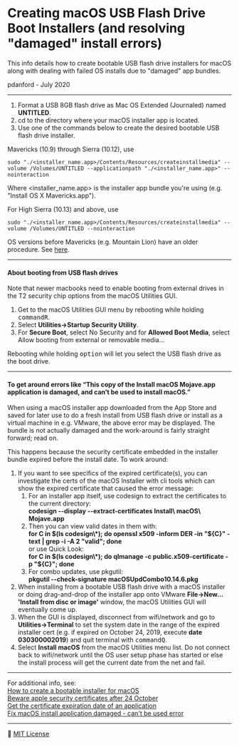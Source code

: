Creating macOS USB Flash Drive Boot Installers (and resolving "damaged" install errors)
=======================================================================================

This info details how to create bootable USB flash drive installers for macOS along with dealing with failed OS installs due to "damaged" app bundles.

pdanford - July 2020

---
1. Format a USB 8GB flash drive as Mac OS Extended (Journaled) named **UNTITLED**.
2. cd to the directory where your macOS installer app is located.
3. Use one of the commands below to create the desired bootable USB flash drive installer.

Mavericks (10.9) through Sierra (10.12), use

    sudo "./<installer_name.app>/Contents/Resources/createinstallmedia" --volume /Volumes/UNTITLED --applicationpath "./<installer_name.app>" --nointeraction

Where &lt;installer_name.app&gt; is the installer app bundle you're using (e.g. "Install OS X Mavericks.app").

For High Sierra (10.13) and above, use

    sudo "./<installer_name.app>/Contents/Resources/createinstallmedia" --volume /Volumes/UNTITLED --nointeraction

OS versions before Mavericks (e.g. Mountain Lion) have an older procedure. See [here](https://appducate.com/2012/12/install-os-x-mountain-lion-from-usb-flash-drive).

---
#### About booting from USB flash drives

Note that newer macbooks need to enable booting from external drives in the T2 security chip options from the macOS Utilities GUI.

1) Get to the macOS Utilities GUI menu by rebooting while holding <kbd>command</kbd><kbd>R</kbd>.
2) Select **Utilities->Startup Security Utility**.
3) For **Secure Boot**, select No Security and for **Allowed Boot Media**, select Allow booting from external or removable media...

Rebooting while holding <kbd>option</kbd> will let you select the USB flash drive as the boot drive.

---
#### To get around errors like “This copy of the Install macOS Mojave.app application is damaged, and can’t be used to install macOS.”

When using a macOS installer app downloaded from the App Store and saved for later use to do a fresh install from USB flash drive or install as a virtual machine in e.g. VMware, the above error may be displayed. The bundle is not actually damaged and the work-around is fairly straight forward; read on.

This happens because the security certificate embedded in the installer bundle expired before the install date. To work around:

1. If you want to see specifics of the expired certificate(s), you can investigate the certs of the macOS Installer with cli tools which can show the expired certificate that caused the error message:
    1. For an installer app itself, use codesign to extract the certificates to the current directory:<br>
       **codesign --display --extract-certificates Install\ macOS\ Mojave.app**<br>
    2. Then you can view valid dates in them with:<br>
       **for C in $(ls codesign\*); do openssl x509 -inform DER -in "${C}" -text | grep -i -A 2 "valid"; done**<br>
      or use Quick Look:<br>
       **for C in $(ls codesign\*); do qlmanage -c public.x509-certificate -p "${C}"; done**
    3. For combo updates, use pkgutil:<br>
       **pkgutil --check-signature macOSUpdCombo10.14.6.pkg**
2. When installing from a bootable USB flash drive with a macOS installer or doing drag-and-drop of the installer app onto VMware **File->New... 'Install from disc or image'** window, the macOS Utilities GUI will eventually come up.
3. When the GUI is displayed, disconnect from wifi/network and go to **Utilities->Terminal** to set the system date in the range of the expired installer cert (e.g. if expired on October 24, 2019, execute **date 030300002019**) and quit terminal with <kbd>command</kbd><kbd>Q</kbd>.
4. Select **Install macOS** from the macOS Utilities menu list. Do not connect back to wifi/network until the OS user setup phase has started or else the install process will get the current date from the net and fail.

---
For additional info, see:<br>
[How to create a bootable installer for macOS](https://support.apple.com/en-us/HT201372) <br>
[Beware apple security certificates after 24 October](https://eclecticlight.co/2019/10/18/beware-apple-security-certificates-after-24-october-they-may-have-expired) <br>
[Get the certificate expiration date of an application](https://stackoverflow.com/questions/25391429/get-the-certificate-expiration-date-of-an-application-using-codesign-on-mac) <br>
[Fix macOS install application damaged - can't be used error](https://osxdaily.com/2019/10/24/fix-install-macos-application-damaged-cant-be-used-error-mac) <br>

---
:scroll: [MIT License](README.license)
